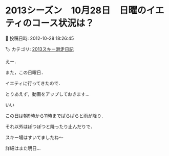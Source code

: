 # 2013シーズン　10月28日　日曜のイエティのコース状況は？

📅 投稿日時: 2012-10-28 18:26:45

🏷️ カテゴリ: [2013スキー滑走日記](c91dbe557f9a69230b1600e48622fdd61.md)

えー．





また，この日曜日．


イエティに行ってきたので．


とりあえず，動画をアップしておきます…


 いい 


この日は朝9時から11時までぱらぱらと雨が降り．


それ以外はぽつぽつと降ったり止んだりで．


スキー場はすいてましたね～


詳細はまた明日…
